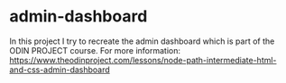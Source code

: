 # admin-dashboard

In this project I try to recreate the admin dashboard which is part of the ODIN PROJECT course. For more information:
https://www.theodinproject.com/lessons/node-path-intermediate-html-and-css-admin-dashboard

